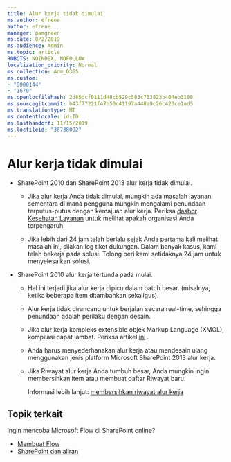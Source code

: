 ```yaml
---
title: Alur kerja tidak dimulai
ms.author: efrene
author: efrene
manager: pamgreen
ms.date: 8/2/2019
ms.audience: Admin
ms.topic: article
ROBOTS: NOINDEX, NOFOLLOW
localization_priority: Normal
ms.collection: Adm_O365
ms.custom:
- "9000144"
- "1670"
ms.openlocfilehash: 2d85dcf9111d48cb529c583c733823b404eb3188
ms.sourcegitcommit: b43f77221f47b50c41197a448a9c26c423ce1ad5
ms.translationtype: MT
ms.contentlocale: id-ID
ms.lasthandoff: 11/15/2019
ms.locfileid: "36738092"
---
```

# <a name="workflow-is-not-starting"></a>Alur kerja tidak dimulai

- SharePoint 2010 dan SharePoint 2013 alur kerja tidak dimulai.

    - Jika alur kerja Anda tidak dimulai, mungkin ada masalah layanan sementara di mana pengguna mungkin mengalami penundaan terputus-putus dengan kemajuan alur kerja. Periksa [dasbor Kesehatan Layanan](https:/admin.microsoft.com/AdminPortal/Home#/servicehealth) untuk melihat apakah organisasi Anda terpengaruh.

    - Jika lebih dari 24 jam telah berlalu sejak Anda pertama kali melihat masalah ini, silakan log tiket dukungan. Dalam banyak kasus, kami telah bekerja pada solusi. Tolong beri kami setidaknya 24 jam untuk menyelesaikan solusi.

- SharePoint 2010 alur kerja tertunda pada mulai.

    - Hal ini terjadi jika alur kerja dipicu dalam batch besar. (misalnya, ketika beberapa item ditambahkan sekaligus).

    - Alur kerja tidak dirancang untuk berjalan secara real-time, sehingga penundaan adalah perilaku dengan desain.

   -  Jika alur kerja kompleks extensible objek Markup Language (XMOL), kompilasi dapat lambat. Periksa artikel [ini](https://support.microsoft.com//kb/3043697) .

    - Anda harus menyederhanakan alur kerja atau mendesain ulang menggunakan jenis platform Microsoft SharePoint 2013 alur kerja.

    - Jika Riwayat alur kerja Anda tumbuh besar, Anda mungkin ingin membersihkan item atau membuat daftar Riwayat baru.

        Informasi lebih lanjut: [membersihkan riwayat alur kerja](https://blogs.technet.microsoft.com/marj/2015/08/07/sharepoint-2010-workflows-best-practice-purge-workflow-history-list-items/)


## <a name="related-topics"></a>Topik terkait
Ingin mencoba Microsoft Flow di SharePoint online?
- [Membuat Flow](https://support.office.com/article/Create-a-flow-for-a-list-or-library-in-SharePoint-Online-or-OneDrive-for-Business-a9c3e03b-0654-46af-a254-20252e580d01) 
- [SharePoint dan aliran](https://flow.microsoft.com/blog/sharepoint-and-flow/) 


